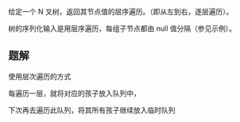 给定一个 N 叉树，返回其节点值的层序遍历。（即从左到右，逐层遍历）。

树的序列化输入是用层序遍历，每组子节点都由 null 值分隔（参见示例）。

## 题解
使用层次遍历的方式

每遍历一层，就将对应的孩子放入队列中，

下次再去遍历此队列，将其所有孩子继续放入临时队列